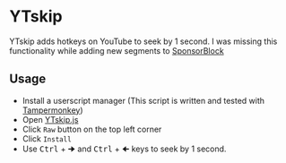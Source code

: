 # YTskip
YTskip adds hotkeys on YouTube to seek by 1 second. I was missing this functionality while adding new segments to [SponsorBlock](https://sponsor.ajay.app/)

## Usage
- Install a userscript manager
(This script is written and tested with [Tampermonkey](https://www.tampermonkey.net/))
- Open [YTskip.js](YTskip.js)
- Click `Raw` button on the top left corner
- Click `Install`
- Use <KBD>Ctrl</KBD> + <KBD>🠊</KBD> and <KBD>Ctrl</KBD> + <KBD>🠈</KBD> keys to seek by 1 second.
